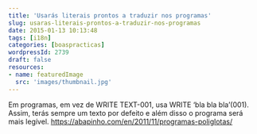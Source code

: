 ```yaml
---
title: 'Usarás literais prontos a traduzir nos programas'
slug: usaras-literais-prontos-a-traduzir-nos-programas
date: 2015-01-13 10:13:48
tags: [i18n]
categories: [boaspracticas]
wordpressId: 2739
draft: false
resources:
- name: featuredImage
  src: 'images/thumbnail.jpg'
---
```

Em programas, em vez de WRITE TEXT-001, usa WRITE ‘bla bla bla’(001). Assim, terás sempre um texto por defeito e além disso o programa será mais legível.
https://abapinho.com/en/2011/11/programas-poliglotas/
